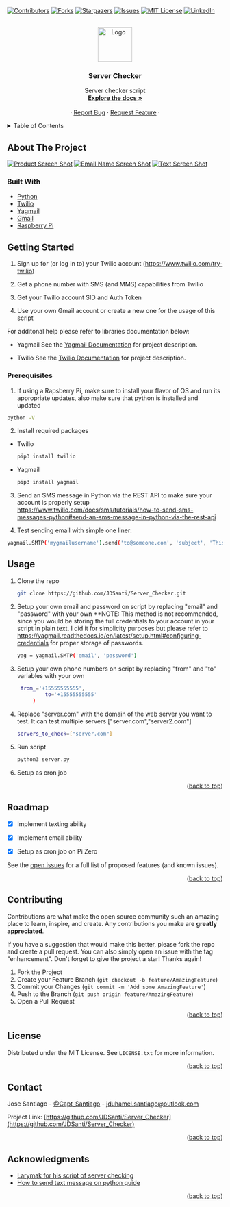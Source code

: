 <div id="top"></div>
<!--
*** Jose Santiago
*** 2022 Server Checker
-->

[![Contributors][contributors-shield]][contributors-url]
[![Forks][forks-shield]][forks-url]
[![Stargazers][stars-shield]][stars-url]
[![Issues][issues-shield]][issues-url]
[![MIT License][license-shield]][license-url]
[![LinkedIn][linkedin-shield]][linkedin-url]



<!-- PROJECT LOGO -->
<br />
<div align="center">
  <a href="https://github.com/JDSanti/Server_Checker">
    <img src="images/Logo.png" alt="Logo" width="80" height="80">
  </a>

<h3 align="center">Server Checker</h3>

  <p align="center">
    Server checker script 
    <br />
    <a href="https://github.com/JDSanti/Server_Checker"><strong>Explore the docs »</strong></a>
    <br />
    <br />
    ·
    <a href="https://github.com/JDSanti/Server_Checker/issues">Report Bug</a>
    ·
    <a href="https://github.com/JDSanti/Server_Checker/issues">Request Feature</a>
    ·
  </p>
</div>



<!-- TABLE OF CONTENTS -->
<details>
  <summary>Table of Contents</summary>
  <ol>
    <li>
      <a href="#about-the-project">About The Project</a>
      <ul>
        <li><a href="#built-with">Built With</a></li>
      </ul>
    </li>
    <li>
      <a href="#getting-started">Getting Started</a>
      <ul>
        <li><a href="#prerequisites">Prerequisites</a></li>
        <li><a href="#installation">Installation</a></li>
      </ul>
    </li>
    <li><a href="#usage">Usage</a></li>
    <li><a href="#roadmap">Roadmap</a></li>
    <li><a href="#contributing">Contributing</a></li>
    <li><a href="#license">License</a></li>
    <li><a href="#contact">Contact</a></li>
    <li><a href="#acknowledgments">Acknowledgments</a></li>
  </ol>
</details>



<!-- ABOUT THE PROJECT -->
## About The Project

[![Product  Screen Shot][product-screenshot]](https://www.amazon.com/iUniker-Expansion-Breakout-Raspberry-Inserted/dp/B07NKNBZYG?ref_=ast_sto_dp)
[![Email Name Screen Shot][email-screenshot]](https://github.com/JDSanti/Server_Checker)
[![Text  Screen Shot][text-screenshot]](https://github.com/JDSanti/Server_Checker)

### Built With

* [Python](https://www.python.org/downloads/)
* [Twilio](https://www.twilio.com/)
* [Yagmail](https://yagmail.readthedocs.io/en/latest/setup.html)
* [Gmail](https://mail.google.com/)
* [Raspberry Pi](https://www.raspberrypi.com/products/raspberry-pi-zero/)

<!-- GETTING STARTED -->
## Getting Started

1. Sign up for (or log in to) your Twilio account (<https://www.twilio.com/try-twilio>)

2. Get a phone number with SMS (and MMS) capabilities from Twilio

3. Get your Twilio account SID and Auth Token

5. Use your own Gmail account or create a new one for the usage of this script

For additonal help please refer to libraries documentation below:

* Yagmail
See the [Yagmail Documentation](https://pypi.org/project/yagmail/) for project description.

* Twilio
See the [Twilio Documentation](https://www.twilio.com/docs/libraries/python#install-the-library) for project description.

### Prerequisites

1. If using a Rapsberry Pi, make sure to install your flavor of OS and run its appropriate updates, also make sure that python is installed and updated
  ```sh
  python -V 
  ```
2. Install required packages
* Twilio
  ```sh
  pip3 install twilio 
  ```
* Yagmail
  ```sh
  pip3 install yagmail 
  ```
3. Send an SMS message in Python via the REST API to make sure your account is properly setup
https://www.twilio.com/docs/sms/tutorials/how-to-send-sms-messages-python#send-an-sms-message-in-python-via-the-rest-api

4. Test sending email with simple one liner:
  ```sh
  yagmail.SMTP('mygmailusername').send('to@someone.com', 'subject', 'This is the body')
  ```

<!-- USAGE EXAMPLES -->
## Usage
1. Clone the repo
   ```sh
   git clone https://github.com/JDSanti/Server_Checker.git
   ```
2. Setup your own email and password on script by replacing "email" and "password" with your own **NOTE: This method is not recommended, since you would be storing the full credentials to your account in your script in plain text. I did it for simplicity purposes but please refer to https://yagmail.readthedocs.io/en/latest/setup.html#configuring-credentials for proper storage of passwords.
   ```sh
   yag = yagmail.SMTP('email', 'password')
   ```
3. Setup your own phone numbers on script by replacing "from" and "to" variables with your own
   ```sh
    from_='+15555555555',
            to='+15555555555'
        )
   ```
3. Replace "server.com" with the domain of the web server you want to test. It can test multiple servers ["server.com","server2.com"] 
   ```sh
   servers_to_check=["server.com"]
   ```
4. Run script 
   ```sh
   python3 server.py
   ```
5. Setup as cron job
<p align="right">(<a href="#top">back to top</a>)</p>



<!-- ROADMAP -->
## Roadmap

- [x] Implement texting ability
- [x] Implement email ability
- [x] Setup as cron job on Pi Zero


See the [open issues](https://github.com/JDSanti/Server_Checker/issues) for a full list of proposed features (and known issues).

<p align="right">(<a href="#top">back to top</a>)</p>



<!-- CONTRIBUTING -->
## Contributing

Contributions are what make the open source community such an amazing place to learn, inspire, and create. Any contributions you make are **greatly appreciated**.

If you have a suggestion that would make this better, please fork the repo and create a pull request. You can also simply open an issue with the tag "enhancement".
Don't forget to give the project a star! Thanks again!

1. Fork the Project
2. Create your Feature Branch (`git checkout -b feature/AmazingFeature`)
3. Commit your Changes (`git commit -m 'Add some AmazingFeature'`)
4. Push to the Branch (`git push origin feature/AmazingFeature`)
5. Open a Pull Request

<p align="right">(<a href="#top">back to top</a>)</p>



<!-- LICENSE -->
## License

Distributed under the MIT License. See `LICENSE.txt` for more information.

<p align="right">(<a href="#top">back to top</a>)</p>



<!-- CONTACT -->
## Contact

Jose Santiago - [@Capt_Santiago](https://twitter.com/Capt_Santiago) - jduhamel.santiago@outlook.com

Project Link: [https://github.com/JDSanti/Server_Checker](https://github.com/JDSanti/Server_Checker)

<p align="right">(<a href="#top">back to top</a>)</p>

<!-- ACKNOWLEDGMENTS -->
## Acknowledgments

* [Larymak for his script of server checking](https://github.com/larymak/Python-project-Scripts/tree/main/ServerChecker)
* [How to send text message on python guide](https://www.twilio.com/blog/2016/04/how-to-send-a-text-message-with-python.html)

<p align="right">(<a href="#top">back to top</a>)</p>

<!-- MARKDOWN LINKS & IMAGES -->
<!-- https://www.markdownguide.org/basic-syntax/#reference-style-links -->
[contributors-shield]: https://img.shields.io/github/contributors/JDSanti/Server_Checker.svg?style=for-the-badge
[contributors-url]: https://github.com/JDSanti/Server_Checker/graphs/contributors
[forks-shield]: https://img.shields.io/github/forks/JDSanti/Server_Checker.svg?style=for-the-badge
[forks-url]: https://github.com/JDSanti/Server_Checker/network/members
[stars-shield]: https://img.shields.io/github/stars/JDSanti/Server_Checker.svg?style=for-the-badge
[stars-url]: https://github.com/JDSanti/Server_Checker/stargazers
[issues-shield]: https://img.shields.io/github/issues/JDSanti/Server_Checker.svg?style=for-the-badge
[issues-url]: https://github.com/JDSanti/Server_Checker/issues
[license-shield]: https://img.shields.io/github/license/JDSanti/Server_Checker.svg?style=for-the-badge
[license-url]: https://github.com/JDSanti/Server_Checker/blob/master/LICENSE.txt
[linkedin-shield]: https://img.shields.io/badge/-LinkedIn-black.svg?style=for-the-badge&logo=linkedin&colorB=555
[linkedin-url]: https://www.linkedin.com/in/jduhamelsantiago/
[product-screenshot]: images/pizero.jpg
[text-screenshot]: images/Text.png
[email-screenshot]: images/Email2.png

